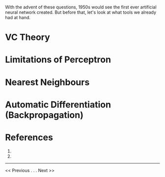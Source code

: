 With the advent of these questions, 1950s would see the first ever artificial neural network created. But before that, let's look at what tools we already had at hand.

# VC Theory
# Limitations of Perceptron
# Nearest Neighbours
# Automatic Differentiation (Backpropagation)



# References
1. 
2. 
---
<< Previous . . .   Next >>
<!--stackedit_data:
eyJoaXN0b3J5IjpbLTE5OTU2MjAyNV19
-->